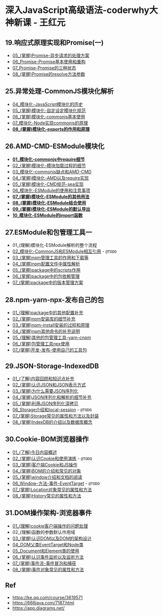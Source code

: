 # 深入JavaScript高级语法-coderwhy大神新课 - 王红元

## 19.响应式原理实现和Promise(一)

* [05_(掌握)Promise-异步请求的处理方案](./19-05)
* [06_Promise-Promise基本使用和重构](./19-06)
* [07_Promise-Promise的三种状态](./19-07)
* [08_(掌握)Promise的resolve方法参数](./19-08)

## 25.异常处理-CommonJS模块化解析

* [04_模块化-JavaScript模块化的历史](./25-04)
* [05_(掌握)模块化-自定设定模块化规范](./25-05)
* [06_(掌握)模块化-commonjs基本使用](./25-06)
* [07_模块化-Node实现commonjs的原理](./25-07)
* [**08_(掌握)模块化-exports的作用和原理**](./25-08)

## 26.AMD-CMD-ESModule模块化

* [**01_模块化-commonjs中require细节**](./26-01)
* [02_(掌握)模块化-模块加载过程的细节](./26-02)
* [03_模块化-commonjs缺点和AMD-CMD](./26-03)
* [04_(掌握)模块化-AMD以及require实现](./26-04)
* [05_(掌握)模块化-CMD规范-sea实现](./26-05)
* [06_模块化-ESModule的使用和注意事项](./26-06)
* [**07_(掌握)模块化-ESModule的其他用法**](./26-07)
* [**08_(掌握)模块化-ESModule结合使用**](./26-08)
* [**09_(掌握)模块化-ESModule的默认导出**](./26-09)
* [**10_模块化-ESModule的import函数**](./26-10)

## 27.ESModule和包管理工具一

* 01_(理解)模块化-ESModule解析的整个流程
* [02_模块化-CommonJS和ESModule相互引用](./27-02) - `@TODO`
* [03_(掌握)npm管理工具的作用和下载等](./27-03)
* [04_(掌握)npm配置文件中属性解析](./27-04)
* [05_(掌握)package中的scripts作用](./27-05)
* [06_(掌握)package中的包依赖管理](./27-06)
* [07_(掌握)package中的版本管理方案](./27-07)

## 28.npm-yarn-npx-发布自己的包

* [01_(理解)package中的其他配置补充](./28-01)
* [02_(掌握)npm安装库的细节补充](./28-02)
* [03_(掌握)npm-install安装的过程和原理](./28-03)
* [04_(掌握)npm其他命令的补充说明](./28-04)
* [05_(理解)其他的包管理工具-yarn-cnpm](./28-05)
* [06_(掌握)包管理工具npx使用](./28-06)
* [07_(掌握)开发-发布-使用自己的工具包](./28-07)


## 29.JSON-Storage-IndexedDB

* [01_(了解)内容回顾和知识点补充](./29-01)
* [02_(掌握)认识JSON和JSON表示方式](./29-02)
* [03_(掌握)为什么需要JSON序列化](./29-03)
* [04_(掌握)JSON序列化和解析的细节补充](./29-04)
* [05_(掌握)利用JSON序列化深拷贝](./29-05)
* [06_Storage介绍和local-session](./29-06) - `@TODO`
* [07_(掌握)Storage常见的属性和方法以及封装](./29-07)
* [08_(掌握)IndexDB的介绍以及数据库概念](./29-08)

## 30.Cookie-BOM浏览器操作

* [01_(了解)今日内容概述](./30-01)
* [02_(掌握)认识Cookie和使用演练](./30-02) - `@TODO`
* [03_(掌握)客户端Cookie和JS操作](./30-03)
* [04_(掌握)BOM的介绍和常见的对象](./30-04)
* [05_(掌握)window介绍和文档的阅读](./30-05)
* [06_Window-方法-事件-EventTarget](./30-06) - `@TODO`
* [07_(掌握)Location对象常见的属性和方法](./30-07)
* [08_(掌握)History常见的属性和方法](./30-08)

## 31.DOM操作架构-浏览器事件

* [01_(理解)cookie客户端操作的问题处理](./31-01)
* 02_(理解)函数的参数默认作用域
* [03_(掌握)认识DOM以及DOM的架构设计](./31-03)
* [04_DOM父类EventTarget和Node类](./31-04)
* [05_Document和Element类的使用](./31-05)
* [06_(掌握)认识事件监听以及监听方法](./31-06)
* [07_(掌握)事件流-事件冒泡和捕获](./31-07)
* [08_(掌握)事件对象常见的属性和方法](./32-08)

## Ref

* <https://ke.qq.com/course/3619571>
* <https://666java.com/7187.html>
* <https://app.diagrams.net/>